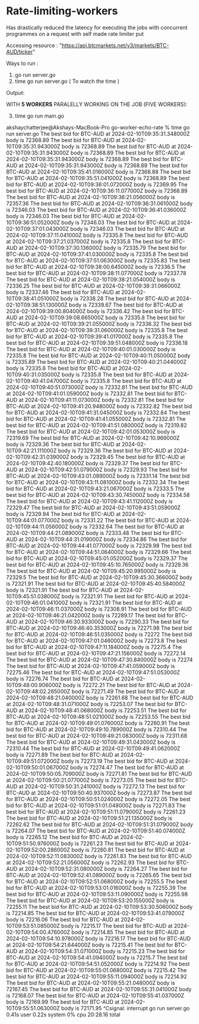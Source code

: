 <h1>Rate-limiting-workers</h1>

<p>Has drastically reduced the latency for executing the jobs with concurrent programmes on a request with self made rate limiter put</p>

Accessing resource : "https://api.btcmarkets.net/v3/markets/BTC-AUD/ticker"

Ways to run :

1. go run server.go
2. time go run server.go ( To watch the time )

Output:



WITH <b>5 WORKERS</b> PARALELLY WORKING ON THE JOB (FIVE WORKERS):


3. time go run main.go

akshaychatterjee@Akshays-MacBook-Pro go-worker-echo-rate % time go run server.go
The best bid for BTC-AUD at 2024-02-10T09:35:31.348000Z body is 72368.89
The best bid for BTC-AUD at 2024-02-10T09:35:31.943000Z body is 72368.89
The best bid for BTC-AUD at 2024-02-10T09:35:31.943000Z body is 72368.89
The best bid for BTC-AUD at 2024-02-10T09:35:31.943000Z body is 72368.89
The best bid for BTC-AUD at 2024-02-10T09:35:31.943000Z body is 72368.89
The best bid for BTC-AUD at 2024-02-10T09:35:41.016000Z body is 72368.88
The best bid for BTC-AUD at 2024-02-10T09:35:51.041000Z body is 72368.89
The best bid for BTC-AUD at 2024-02-10T09:36:01.072000Z body is 72369.95
The best bid for BTC-AUD at 2024-02-10T09:36:11.077000Z body is 72368.89
The best bid for BTC-AUD at 2024-02-10T09:36:21.056000Z body is 72357.36
The best bid for BTC-AUD at 2024-02-10T09:36:31.061000Z body is 72346.03
The best bid for BTC-AUD at 2024-02-10T09:36:41.036000Z body is 72346.03
The best bid for BTC-AUD at 2024-02-10T09:36:51.052000Z body is 72346.03
The best bid for BTC-AUD at 2024-02-10T09:37:01.043000Z body is 72346.03
The best bid for BTC-AUD at 2024-02-10T09:37:11.041000Z body is 72335.8
The best bid for BTC-AUD at 2024-02-10T09:37:21.037000Z body is 72335.8
The best bid for BTC-AUD at 2024-02-10T09:37:30.136000Z body is 72335.79
The best bid for BTC-AUD at 2024-02-10T09:37:41.030000Z body is 72335.8
The best bid for BTC-AUD at 2024-02-10T09:37:51.063000Z body is 72335.83
The best bid for BTC-AUD at 2024-02-10T09:38:00.645000Z body is 72336.5
The best bid for BTC-AUD at 2024-02-10T09:38:11.077000Z body is 72337.78
The best bid for BTC-AUD at 2024-02-10T09:38:21.054000Z body is 72336.25
The best bid for BTC-AUD at 2024-02-10T09:38:31.066000Z body is 72337.46
The best bid for BTC-AUD at 2024-02-10T09:38:41.051000Z body is 72338.28
The best bid for BTC-AUD at 2024-02-10T09:38:51.130000Z body is 72339.67
The best bid for BTC-AUD at 2024-02-10T09:39:00.804000Z body is 72336.42
The best bid for BTC-AUD at 2024-02-10T09:39:08.665000Z body is 72335.8
The best bid for BTC-AUD at 2024-02-10T09:39:21.055000Z body is 72336.32
The best bid for BTC-AUD at 2024-02-10T09:39:31.060000Z body is 72335.8
The best bid for BTC-AUD at 2024-02-10T09:39:41.017000Z body is 72335.8
The best bid for BTC-AUD at 2024-02-10T09:39:51.048000Z body is 72336.18
The best bid for BTC-AUD at 2024-02-10T09:40:01.030000Z body is 72335.8
The best bid for BTC-AUD at 2024-02-10T09:40:11.050000Z body is 72335.89
The best bid for BTC-AUD at 2024-02-10T09:40:21.044000Z body is 72335.8
The best bid for BTC-AUD at 2024-02-10T09:40:31.035000Z body is 72335.8
The best bid for BTC-AUD at 2024-02-10T09:40:41.047000Z body is 72335.8
The best bid for BTC-AUD at 2024-02-10T09:40:51.073000Z body is 72332.81
The best bid for BTC-AUD at 2024-02-10T09:41:01.059000Z body is 72332.81
The best bid for BTC-AUD at 2024-02-10T09:41:11.073000Z body is 72332.81
The best bid for BTC-AUD at 2024-02-10T09:41:20.948000Z body is 72332.82
The best bid for BTC-AUD at 2024-02-10T09:41:31.045000Z body is 72332.84
The best bid for BTC-AUD at 2024-02-10T09:41:41.055000Z body is 72332.81
The best bid for BTC-AUD at 2024-02-10T09:41:51.080000Z body is 72319.82
The best bid for BTC-AUD at 2024-02-10T09:42:01.053000Z body is 72319.69
The best bid for BTC-AUD at 2024-02-10T09:42:10.969000Z body is 72329.36
The best bid for BTC-AUD at 2024-02-10T09:42:21.111000Z body is 72329.36
The best bid for BTC-AUD at 2024-02-10T09:42:31.039000Z body is 72329.45
The best bid for BTC-AUD at 2024-02-10T09:42:40.180000Z body is 72329.37
The best bid for BTC-AUD at 2024-02-10T09:42:51.079000Z body is 72329.93
The best bid for BTC-AUD at 2024-02-10T09:43:01.089000Z body is 72331.14
The best bid for BTC-AUD at 2024-02-10T09:43:11.081000Z body is 72332.34
The best bid for BTC-AUD at 2024-02-10T09:43:21.067000Z body is 72333.5
The best bid for BTC-AUD at 2024-02-10T09:43:30.745000Z body is 72334.58
The best bid for BTC-AUD at 2024-02-10T09:43:41.112000Z body is 72329.47
The best bid for BTC-AUD at 2024-02-10T09:43:51.059000Z body is 72329.94
The best bid for BTC-AUD at 2024-02-10T09:44:01.077000Z body is 72331.22
The best bid for BTC-AUD at 2024-02-10T09:44:11.056000Z body is 72332.64
The best bid for BTC-AUD at 2024-02-10T09:44:21.089000Z body is 72333.48
The best bid for BTC-AUD at 2024-02-10T09:44:31.019000Z body is 72334.86
The best bid for BTC-AUD at 2024-02-10T09:44:41.077000Z body is 72329.98
The best bid for BTC-AUD at 2024-02-10T09:44:51.064000Z body is 72329.66
The best bid for BTC-AUD at 2024-02-10T09:45:01.052000Z body is 72329.37
The best bid for BTC-AUD at 2024-02-10T09:45:10.765000Z body is 72329.36
The best bid for BTC-AUD at 2024-02-10T09:45:20.995000Z body is 72329.5
The best bid for BTC-AUD at 2024-02-10T09:45:30.366000Z body is 72321.91
The best bid for BTC-AUD at 2024-02-10T09:45:40.584000Z body is 72321.91
The best bid for BTC-AUD at 2024-02-10T09:45:51.038000Z body is 72321.91
The best bid for BTC-AUD at 2024-02-10T09:46:01.041000Z body is 72321.91
The best bid for BTC-AUD at 2024-02-10T09:46:11.037000Z body is 72308.91
The best bid for BTC-AUD at 2024-02-10T09:46:21.042000Z body is 72289.17
The best bid for BTC-AUD at 2024-02-10T09:46:30.933000Z body is 72290.33
The best bid for BTC-AUD at 2024-02-10T09:46:40.353000Z body is 72271.98
The best bid for BTC-AUD at 2024-02-10T09:46:51.035000Z body is 72272
The best bid for BTC-AUD at 2024-02-10T09:47:01.046000Z body is 72273.8
The best bid for BTC-AUD at 2024-02-10T09:47:11.184000Z body is 72275.4
The best bid for BTC-AUD at 2024-02-10T09:47:21.156000Z body is 72272.14
The best bid for BTC-AUD at 2024-02-10T09:47:30.840000Z body is 72274
The best bid for BTC-AUD at 2024-02-10T09:47:41.059000Z body is 72275.46
The best bid for BTC-AUD at 2024-02-10T09:47:51.053000Z body is 72276.74
The best bid for BTC-AUD at 2024-02-10T09:48:00.906000Z body is 72272.21
The best bid for BTC-AUD at 2024-02-10T09:48:02.265000Z body is 72271.49
The best bid for BTC-AUD at 2024-02-10T09:48:21.040000Z body is 72261.68
The best bid for BTC-AUD at 2024-02-10T09:48:31.071000Z body is 72253.07
The best bid for BTC-AUD at 2024-02-10T09:48:41.068000Z body is 72253.51
The best bid for BTC-AUD at 2024-02-10T09:48:51.021000Z body is 72253.55
The best bid for BTC-AUD at 2024-02-10T09:49:01.076000Z body is 72260.91
The best bid for BTC-AUD at 2024-02-10T09:49:10.789000Z body is 72310.44
The best bid for BTC-AUD at 2024-02-10T09:49:21.083000Z body is 72311.68
The best bid for BTC-AUD at 2024-02-10T09:49:31.043000Z body is 72310.44
The best bid for BTC-AUD at 2024-02-10T09:49:41.062000Z body is 72271.89
The best bid for BTC-AUD at 2024-02-10T09:49:51.072000Z body is 72273.19
The best bid for BTC-AUD at 2024-02-10T09:50:01.067000Z body is 72274.47
The best bid for BTC-AUD at 2024-02-10T09:50:05.709000Z body is 72271.81
The best bid for BTC-AUD at 2024-02-10T09:50:21.077000Z body is 72273.05
The best bid for BTC-AUD at 2024-02-10T09:50:31.241000Z body is 72272.13
The best bid for BTC-AUD at 2024-02-10T09:50:40.937000Z body is 72273.87
The best bid for BTC-AUD at 2024-02-10T09:50:51.024000Z body is 72272.05
The best bid for BTC-AUD at 2024-02-10T09:51:01.048000Z body is 72271.83
The best bid for BTC-AUD at 2024-02-10T09:51:11.079000Z body is 72261.23
The best bid for BTC-AUD at 2024-02-10T09:51:21.135000Z body is 72262.62
The best bid for BTC-AUD at 2024-02-10T09:51:31.079000Z body is 72264.07
The best bid for BTC-AUD at 2024-02-10T09:51:40.074000Z body is 72265.12
The best bid for BTC-AUD at 2024-02-10T09:51:50.976000Z body is 72261.23
The best bid for BTC-AUD at 2024-02-10T09:52:00.286000Z body is 72260.81
The best bid for BTC-AUD at 2024-02-10T09:52:11.083000Z body is 72261.83
The best bid for BTC-AUD at 2024-02-10T09:52:21.056000Z body is 72262.93
The best bid for BTC-AUD at 2024-02-10T09:52:31.080000Z body is 72264.27
The best bid for BTC-AUD at 2024-02-10T09:52:41.089000Z body is 72265.65
The best bid for BTC-AUD at 2024-02-10T09:52:51.068000Z body is 72255.5
The best bid for BTC-AUD at 2024-02-10T09:53:01.016000Z body is 72255.39
The best bid for BTC-AUD at 2024-02-10T09:53:11.090000Z body is 72255.98
The best bid for BTC-AUD at 2024-02-10T09:53:20.155000Z body is 72255.11
The best bid for BTC-AUD at 2024-02-10T09:53:30.506000Z body is 72214.85
The best bid for BTC-AUD at 2024-02-10T09:53:41.079000Z body is 72216.06
The best bid for BTC-AUD at 2024-02-10T09:53:51.085000Z body is 72215.17
The best bid for BTC-AUD at 2024-02-10T09:54:00.476000Z body is 72214.85
The best bid for BTC-AUD at 2024-02-10T09:54:10.978000Z body is 72216.17
The best bid for BTC-AUD at 2024-02-10T09:54:21.644000Z body is 72215.41
The best bid for BTC-AUD at 2024-02-10T09:54:31.071000Z body is 72215.23
The best bid for BTC-AUD at 2024-02-10T09:54:41.094000Z body is 72215.7
The best bid for BTC-AUD at 2024-02-10T09:54:51.052000Z body is 72214.92
The best bid for BTC-AUD at 2024-02-10T09:55:01.068000Z body is 72215.42
The best bid for BTC-AUD at 2024-02-10T09:55:11.094000Z body is 72214.92
The best bid for BTC-AUD at 2024-02-10T09:55:21.048000Z body is 72167.45
The best bid for BTC-AUD at 2024-02-10T09:55:31.041000Z body is 72168.07
The best bid for BTC-AUD at 2024-02-10T09:55:41.037000Z body is 72169.99
The best bid for BTC-AUD at 2024-02-10T09:55:51.063000Z body is 72171.95
^Csignal: interrupt
go run server.go  0.41s user 0.22s system 0% cpu 20:28.16 total